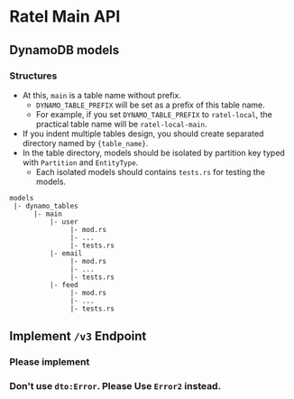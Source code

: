 # Ratel Main API

## DynamoDB models
### Structures
- At this, `main` is a table name without prefix.
   - `DYNAMO_TABLE_PREFIX` will be set as a prefix of this table name.
   - For example, if you set `DYNAMO_TABLE_PREFIX` to `ratel-local`, the practical table name will be `ratel-local-main`.
- If you indent multiple tables design, you should create separated directory named by `{table_name}`.
- In the table directory, models should be isolated by partition key typed with `Partition` and `EntityType`.
  - Each isolated models should contains `tests.rs` for testing the models.

```
models
 |- dynamo_tables
      |- main
          |- user
               |- mod.rs
               |- ...
               |- tests.rs
          |- email
               |- mod.rs
               |- ...
               |- tests.rs
          |- feed
               |- mod.rs
               |- ...
               |- tests.rs
```


## Implement `/v3` Endpoint

### Please implement 

### Don't use `dto:Error`. Please Use `Error2` instead.

